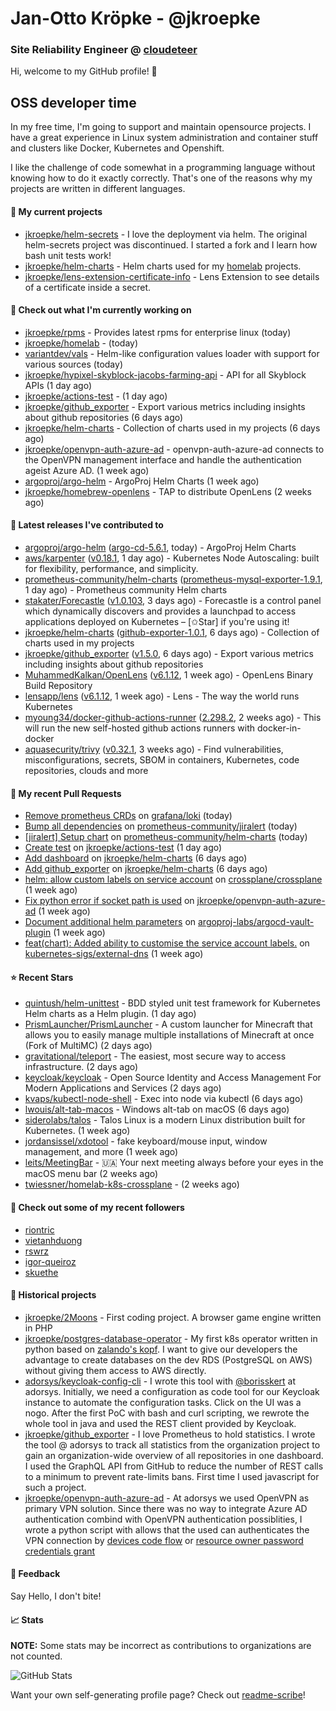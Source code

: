 # Jan-Otto Kröpke - @jkroepke
### Site Reliability Engineer @ [cloudeteer](https://github.com/adorsys)

Hi, welcome to my GitHub profile! 👋

## OSS developer time
In my free time, I'm going to support and maintain opensource projects. I have a great experience in Linux system administration and container stuff and clusters like Docker, Kubernetes and Openshift.

I like the challenge of code somewhat in a programming language without knowing how to do it exactly correctly. That's one of the reasons why my projects are written in different languages.

#### 🌱 My current projects
- [jkroepke/helm-secrets](https://github.com/jkroepke/helm-secrets) - I love the deployment via helm. The original helm-secrets project was discontinued. I started a fork and I learn how bash unit tests work!
- [jkroepke/helm-charts](https://github.com/jkroepke/helm-charts) - Helm charts used for my [homelab](https://github.com/jkroepke/homelab) projects.
- [jkroepke/lens-extension-certificate-info](https://github.com/jkroepke/lens-extension-certificate-info) - Lens Extension to see details of a certificate inside a secret.

#### 👷 Check out what I'm currently working on

- [jkroepke/rpms](https://github.com/jkroepke/rpms) - Provides latest rpms for enterprise linux (today)
- [jkroepke/homelab](https://github.com/jkroepke/homelab) -  (today)
- [variantdev/vals](https://github.com/variantdev/vals) - Helm-like configuration values loader with support for various sources (today)
- [jkroepke/hypixel-skyblock-jacobs-farming-api](https://github.com/jkroepke/hypixel-skyblock-jacobs-farming-api) - API for all Skyblock APIs (1 day ago)
- [jkroepke/actions-test](https://github.com/jkroepke/actions-test) -  (1 day ago)
- [jkroepke/github_exporter](https://github.com/jkroepke/github_exporter) - Export various metrics including insights about github repositories (6 days ago)
- [jkroepke/helm-charts](https://github.com/jkroepke/helm-charts) - Collection of charts used in my projects (6 days ago)
- [jkroepke/openvpn-auth-azure-ad](https://github.com/jkroepke/openvpn-auth-azure-ad) - openvpn-auth-azure-ad connects to the OpenVPN management interface and handle the authentication ageist Azure AD. (1 week ago)
- [argoproj/argo-helm](https://github.com/argoproj/argo-helm) - ArgoProj Helm Charts (1 week ago)
- [jkroepke/homebrew-openlens](https://github.com/jkroepke/homebrew-openlens) - TAP to distribute OpenLens (2 weeks ago)

#### 🔭 Latest releases I've contributed to

- [argoproj/argo-helm](https://github.com/argoproj/argo-helm) ([argo-cd-5.6.1](https://github.com/argoproj/argo-helm/releases/tag/argo-cd-5.6.1), today) - ArgoProj Helm Charts
- [aws/karpenter](https://github.com/aws/karpenter) ([v0.18.1](https://github.com/aws/karpenter/releases/tag/v0.18.1), 1 day ago) - Kubernetes Node Autoscaling: built for flexibility, performance, and simplicity.
- [prometheus-community/helm-charts](https://github.com/prometheus-community/helm-charts) ([prometheus-mysql-exporter-1.9.1](https://github.com/prometheus-community/helm-charts/releases/tag/prometheus-mysql-exporter-1.9.1), 1 day ago) - Prometheus community Helm charts
- [stakater/Forecastle](https://github.com/stakater/Forecastle) ([v1.0.103](https://github.com/stakater/Forecastle/releases/tag/v1.0.103), 3 days ago) - Forecastle is a control panel which dynamically discovers and provides a launchpad to access applications deployed on Kubernetes  – [✩Star] if you&#39;re using it!
- [jkroepke/helm-charts](https://github.com/jkroepke/helm-charts) ([github-exporter-1.0.1](https://github.com/jkroepke/helm-charts/releases/tag/github-exporter-1.0.1), 6 days ago) - Collection of charts used in my projects
- [jkroepke/github_exporter](https://github.com/jkroepke/github_exporter) ([v1.5.0](https://github.com/jkroepke/github_exporter/releases/tag/v1.5.0), 6 days ago) - Export various metrics including insights about github repositories
- [MuhammedKalkan/OpenLens](https://github.com/MuhammedKalkan/OpenLens) ([v6.1.12](https://github.com/MuhammedKalkan/OpenLens/releases/tag/v6.1.12), 1 week ago) - OpenLens Binary Build Repository
- [lensapp/lens](https://github.com/lensapp/lens) ([v6.1.12](https://github.com/lensapp/lens/releases/tag/v6.1.12), 1 week ago) - Lens - The way the world runs Kubernetes
- [myoung34/docker-github-actions-runner](https://github.com/myoung34/docker-github-actions-runner) ([2.298.2](https://github.com/myoung34/docker-github-actions-runner/releases/tag/2.298.2), 2 weeks ago) - This will run the new self-hosted github actions runners with docker-in-docker
- [aquasecurity/trivy](https://github.com/aquasecurity/trivy) ([v0.32.1](https://github.com/aquasecurity/trivy/releases/tag/v0.32.1), 3 weeks ago) - Find vulnerabilities, misconfigurations, secrets, SBOM in containers, Kubernetes, code repositories, clouds and more

#### 🔨 My recent Pull Requests

- [Remove prometheus CRDs](https://github.com/grafana/loki/pull/7480) on [grafana/loki](https://github.com/grafana/loki) (today)
- [Bump all dependencies](https://github.com/prometheus-community/jiralert/pull/133) on [prometheus-community/jiralert](https://github.com/prometheus-community/jiralert) (today)
- [[jiralert] Setup chart](https://github.com/prometheus-community/helm-charts/pull/2591) on [prometheus-community/helm-charts](https://github.com/prometheus-community/helm-charts) (today)
- [Create test](https://github.com/jkroepke/actions-test/pull/1) on [jkroepke/actions-test](https://github.com/jkroepke/actions-test) (1 day ago)
- [Add dashboard](https://github.com/jkroepke/helm-charts/pull/24) on [jkroepke/helm-charts](https://github.com/jkroepke/helm-charts) (6 days ago)
- [Add github_exporter](https://github.com/jkroepke/helm-charts/pull/23) on [jkroepke/helm-charts](https://github.com/jkroepke/helm-charts) (6 days ago)
- [helm: allow custom labels on service account](https://github.com/crossplane/crossplane/pull/3374) on [crossplane/crossplane](https://github.com/crossplane/crossplane) (1 week ago)
- [Fix python error if socket path is used](https://github.com/jkroepke/openvpn-auth-azure-ad/pull/17) on [jkroepke/openvpn-auth-azure-ad](https://github.com/jkroepke/openvpn-auth-azure-ad) (1 week ago)
- [Document additional helm parameters](https://github.com/argoproj-labs/argocd-vault-plugin/pull/409) on [argoproj-labs/argocd-vault-plugin](https://github.com/argoproj-labs/argocd-vault-plugin) (1 week ago)
- [feat(chart): Added ability to customise the service account labels.](https://github.com/kubernetes-sigs/external-dns/pull/3074) on [kubernetes-sigs/external-dns](https://github.com/kubernetes-sigs/external-dns) (1 week ago)

#### ⭐ Recent Stars

- [quintush/helm-unittest](https://github.com/quintush/helm-unittest) - BDD styled unit test framework for Kubernetes Helm charts as a Helm plugin. (1 day ago)
- [PrismLauncher/PrismLauncher](https://github.com/PrismLauncher/PrismLauncher) - A custom launcher for Minecraft that allows you to easily manage multiple installations of Minecraft at once (Fork of MultiMC) (2 days ago)
- [gravitational/teleport](https://github.com/gravitational/teleport) - The easiest, most secure way to access infrastructure. (2 days ago)
- [keycloak/keycloak](https://github.com/keycloak/keycloak) - Open Source Identity and Access Management For Modern Applications and Services (2 days ago)
- [kvaps/kubectl-node-shell](https://github.com/kvaps/kubectl-node-shell) - Exec into node via kubectl (6 days ago)
- [lwouis/alt-tab-macos](https://github.com/lwouis/alt-tab-macos) - Windows alt-tab on macOS  (6 days ago)
- [siderolabs/talos](https://github.com/siderolabs/talos) - Talos Linux is a modern Linux distribution built for Kubernetes. (1 week ago)
- [jordansissel/xdotool](https://github.com/jordansissel/xdotool) - fake keyboard/mouse input, window management, and more  (1 week ago)
- [leits/MeetingBar](https://github.com/leits/MeetingBar) - 🇺🇦 Your next meeting always before your eyes in the macOS menu bar (2 weeks ago)
- [twiessner/homelab-k8s-crossplane](https://github.com/twiessner/homelab-k8s-crossplane) -  (2 weeks ago)

#### 👯 Check out some of my recent followers

- [riontric](https://github.com/riontric)
- [vietanhduong](https://github.com/vietanhduong)
- [rswrz](https://github.com/rswrz)
- [igor-queiroz](https://github.com/igor-queiroz)
- [skuethe](https://github.com/skuethe)

#### 📜 Historical projects
- [jkroepke/2Moons](https://github.com/jkroepke/2Moons) - First coding project. A browser game engine written in PHP
- [jkroepke/postgres-database-operator](https://github.com/jkroepke/postgres-database-operator) - My first k8s operator written in python based on [zalando's kopf](https://github.com/zalando-incubator/kopf). I want to give our developers the advantage to create databases on the dev RDS (PostgreSQL on AWS) without giving them access to AWS directly.
- [adorsys/keycloak-config-cli](https://github.com/adorsys/keycloak-config-cli) - I wrote this tool with [@borisskert](https://github.com/borisskert) at adorsys. Initially, we need a configuration as code tool for our Keycloak instance to automate the configuration tasks. Click on the UI was a nogo. After the first PoC with bash and curl scripting, we rewrote the whole tool in java and used the REST client provided by Keycloak.
- [jkroepke/github_exporter](https://github.com/jkroepke/github_exporter) - I love Prometheus to hold statistics. I wrote the tool @ adorsys to track all statistics from the organization project to gain an organization-wide overview of all repositories in one dashboard. I used the GraphQL API from GitHub to reduce the number of REST calls to a minimum to prevent rate-limits bans. First time I used javascript for such a project.
- [jkroepke/openvpn-auth-azure-ad](https://github.com/jkroepke/openvpn-auth-azure-ad) - At adorsys we used OpenVPN as primary VPN solution. Since there was no way to integrate Azure AD authentication combind with OpenVPN authentication possiblities, I wrote a python script with allows that the used can authenticates the VPN connection by [devices code flow](https://docs.microsoft.com/en-us/azure/active-directory/develop/v2-oauth2-device-code) or [resource owner password credentials grant](https://docs.microsoft.com/en-us/azure/active-directory/develop/v2-oauth-ropc)

#### 💬 Feedback

Say Hello, I don't bite!

#### 📈 Stats

**NOTE:** Some stats may be incorrect as contributions to organizations
are not counted.

![GitHub Stats](https://github-readme-stats.vercel.app/api?username=jkroepke&count_private=false&theme=tokyonight&show_icons=true)

Want your own self-generating profile page? Check out [readme-scribe](https://github.com/muesli/readme-scribe)!
